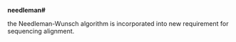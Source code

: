**needleman#**

the Needleman-Wunsch algorithm is incorporated into new requirement for sequencing alignment.
